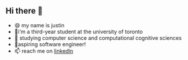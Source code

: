 ## Hi there 👋
- 😄 my name is justin
- 🔭i'm a third-year student at the university of toronto
- 🌱 studying computer science and computational cognitive sciences
- 👯aspiring software engineer!
- 📫 reach me on [linkedln](https://www.linkedin.com/in/justin-li-2ba675199/)

<!--
**jempio/jempio** is a ✨ _special_ ✨ repository because its `README.md` (this file) appears on your GitHub profile.

Here are some ideas to get you started:

- 🔭 I’m currently working on ...
- 🌱 I’m currently learning ...
- 👯 I’m looking to collaborate on ...
- 🤔 I’m looking for help with ...
- 💬 Ask me about ...
- 📫 How to reach me: ...
- 😄 Pronouns: ...
- ⚡ Fun fact: ...
-->
